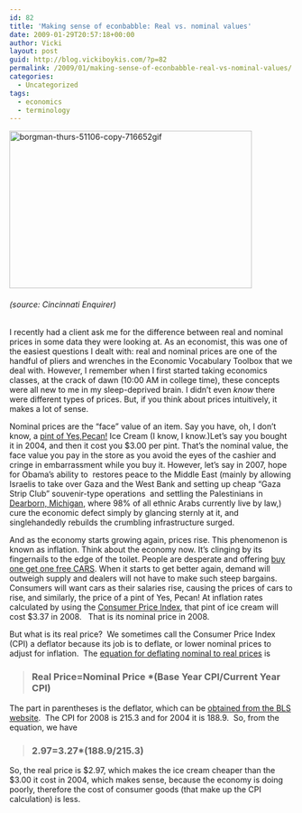 ```yaml
---
id: 82
title: 'Making sense of econbabble: Real vs. nominal values'
date: 2009-01-29T20:57:18+00:00
author: Vicki
layout: post
guid: http://blog.vickiboykis.com/?p=82
permalink: /2009/01/making-sense-of-econbabble-real-vs-nominal-values/
categories:
  - Uncategorized
tags:
  - economics
  - terminology
---
```

[<img class="alignnone size-full wp-image-83" title="borgman-thurs-51106-copy-716652gif" src="http://blog.vickiboykis.com/wp-content/uploads/2009/01/borgman-thurs-51106-copy-716652gif.png" alt="borgman-thurs-51106-copy-716652gif" width="430" height="279" />](http://blog.vickiboykis.com/wp-content/uploads/2009/01/borgman-thurs-51106-copy-716652gif.png)

###### (source: Cincinnati Enquirer)

I recently had a client ask me for the difference between real and nominal prices in some data they were looking at. As an economist, this was one of the easiest questions I dealt with: real and nominal prices are one of the handful of pliers and wrenches in the Economic Vocabulary Toolbox that we deal with. However, I remember when I first started taking economics classes, at the crack of dawn (10:00 AM in college time), these concepts were all new to me in my sleep-deprived brain. I didn&#8217;t even _know_ there were different types of prices. But, if you think about prices intuitively, it makes a lot of sense.

Nominal prices are the &#8220;face&#8221; value of an item. Say you have, oh, I don&#8217;t know, a [pint of Yes,Pecan!](http://www.benjerry.com/features/yespecan/) Ice Cream (I know, I know.)Let&#8217;s say you bought it in 2004, and then it cost you $3.00 per pint. That&#8217;s the nominal value, the face value you pay in the store as you avoid the eyes of the cashier and cringe in embarrassment while you buy it. However, let&#8217;s say in 2007, hope for Obama&#8217;s ability to  restores peace to the Middle East (mainly by allowing Israelis to take over Gaza and the West Bank and setting up cheap &#8220;Gaza Strip Club&#8221; souvenir-type operations  and settling the Palestinians in [Dearborn, Michigan](http://en.wikipedia.org/wiki/Dearborn,_Michigan#Demographics), where 98% of all ethnic Arabs currently live by law,) cure the economic defect simply by glancing sternly at it, and singlehandedly rebuilds the crumbling infrastructure surged.

And as the economy starts growing again, prices rise. This phenomenon is known as inflation. Think about the economy now. It&#8217;s clinging by its fingernails to the edge of the toilet. People are desperate and offering [buy one get one free CARS](http://www.nydailynews.com/money/2008/12/10/2008-12-10_buy_1_get_1_free_car_dealerships_despera.html). When it starts to get better again, demand will outweigh supply and dealers will not have to make such steep bargains. Consumers will want cars as their salaries rise, causing the prices of cars to rise, and similarly, the price of a pint of Yes, Pecan! At inflation rates calculated by using the [Consumer Price Index](http://data.bls.gov/cgi-bin/cpicalc.pl), that pint of ice cream will cost $3.37 in 2008.   That is its nominal price in 2008.

But what is its real price?  We sometimes call the Consumer Price Index (CPI) a deflator because its job is to deflate, or lower nominal prices to adjust for inflation.  The [equation for deflating nominal to real prices](http://www.polsci.wvu.edu/duval/ps300/Notes/ConvertNom_to_Real_dollars.htm) is

> ### Real Price=Nominal Price *(Base Year CPI/Current Year CPI)

The part in parentheses is the deflator, which can be [obtained from the BLS website](http://data.bls.gov/cgi-bin/surveymost).  The CPI for 2008 is 215.3 and for 2004 it is 188.9.  So, from the equation, we have

> ### 2.97=3.27*(188.9/215.3)

So, the real price is $2.97, which makes the ice cream cheaper than the $3.00 it cost in 2004, which makes sense, because the economy is doing poorly, therefore the cost of consumer goods (that make up the CPI calculation) is less.